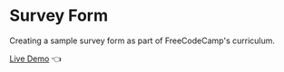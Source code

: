 # Survey Form
Creating a sample survey form as part of FreeCodeCamp's curriculum.

[Live Demo](https://timkrauseus.github.io/survey-form/) :point_left: